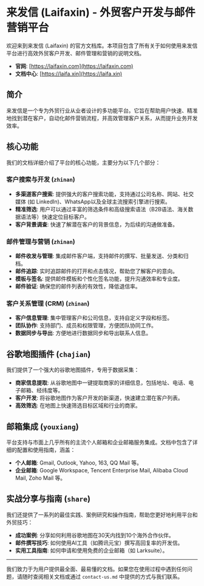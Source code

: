 # 来发信 (Laifaxin) - 外贸客户开发与邮件营销平台

欢迎来到来发信 (Laifaxin) 的官方文档库。本项目包含了所有关于如何使用来发信平台进行高效外贸客户开发、邮件管理和营销的说明文档。

- **官网**: [https://laifaxin.com](https://laifaxin.com)
- **文档中心**: [https://laifa.xin](https://laifa.xin)

## 简介

来发信是一个专为外贸行业从业者设计的多功能平台。它旨在帮助用户快速、精准地找到潜在客户，自动化邮件营销流程，并高效管理客户关系，从而提升业务开发效率。

## 核心功能

我们的文档详细介绍了平台的核心功能，主要分为以下几个部分：

### 客户搜索与开发 (`zhinan`)

- **多渠道客户搜索**: 提供强大的客户搜索功能，支持通过公司名称、网站、社交媒体 (如 LinkedIn)、WhatsApp以及全球主流搜索引擎进行搜索。
- **精准筛选**: 用户可以通过丰富的筛选条件和高级搜索语法（B2B语法、海关数据语法等）快速定位目标客户。
- **客户背景调查**: 快速了解潜在客户的背景信息，为后续的沟通做准备。

### 邮件管理与营销 (`zhinan`)

- **邮件收发与管理**: 集成邮件客户端，支持邮件的撰写、批量发送、分类和归档。
- **邮件追踪**: 实时追踪邮件的打开和点击情况，帮助您了解客户的意向。
- **模板与签名**: 提供邮件模板和个性化签名功能，提升沟通效率和专业度。
- **邮件验证**: 确保您的邮件列表的有效性，降低退信率。

### 客户关系管理 (CRM) (`zhinan`)

- **客户信息管理**: 集中管理客户和公司信息，支持自定义字段和标签。
- **团队协作**: 支持部门、成员和权限管理，方便团队协同工作。
- **数据同步与导出**: 方便地进行数据同步和导出联系人信息。

## 谷歌地图插件 (`chajian`)

我们提供了一个强大的谷歌地图插件，专用于数据采集：

- **商家信息提取**: 从谷歌地图中一键提取商家的详细信息，包括地址、电话、电子邮箱、经纬度等。
- **客户开发**: 将谷歌地图作为客户开发的新渠道，快速建立潜在客户列表。
- **高效筛选**: 在地图上快速筛选目标区域和行业的商家。

## 邮箱集成 (`youxiang`)

平台支持与市面上几乎所有的主流个人邮箱和企业邮箱服务集成。文档中包含了详细的配置和使用指南，涵盖：

- **个人邮箱**: Gmail, Outlook, Yahoo, 163, QQ Mail 等。
- **企业邮箱**: Google Workspace, Tencent Enterprise Mail, Alibaba Cloud Mail, Zoho Mail 等。

## 实战分享与指南 (`share`)

我们还提供了一系列的最佳实践、案例研究和操作指南，帮助您更好地利用平台和外贸技巧：

- **成功案例**: 分享如何利用谷歌地图在30天内找到10个海外合作伙伴。
- **邮件撰写技巧**: 如何使用AI工具（如腾讯元宝）撰写高回复率的开发信。
- **实用工具指南**: 如何申请和使用免费的企业邮箱（如 Larksuite）。

---

我们致力于为用户提供最全面、最易懂的文档。如果您在使用过程中遇到任何问题，请随时查阅相关文档或通过 `contact-us.md` 中提供的方式与我们联系。

